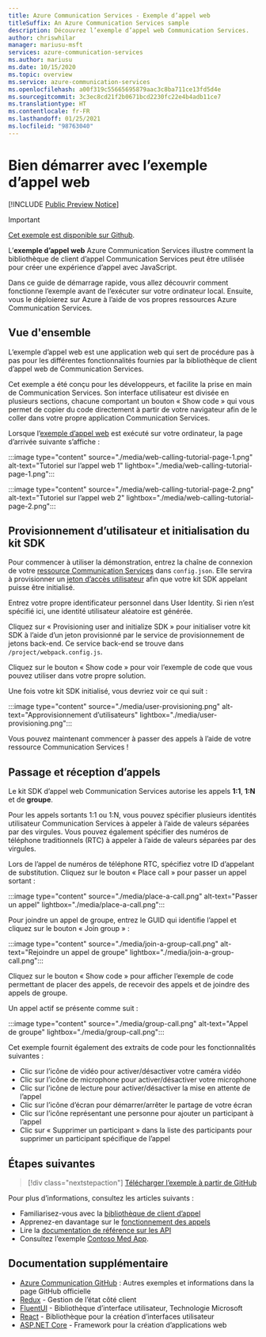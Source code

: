 ```yaml
---
title: Azure Communication Services - Exemple d’appel web
titleSuffix: An Azure Communication Services sample
description: Découvrez l’exemple d’appel web Communication Services.
author: chriswhilar
manager: mariusu-msft
services: azure-communication-services
ms.author: mariusu
ms.date: 10/15/2020
ms.topic: overview
ms.service: azure-communication-services
ms.openlocfilehash: a00f319c55665695879aac3c8ba711ce13fd5d4e
ms.sourcegitcommit: 3c3ec8cd21f2b0671bcd2230fc22e4b4adb11ce7
ms.translationtype: HT
ms.contentlocale: fr-FR
ms.lasthandoff: 01/25/2021
ms.locfileid: "98763040"
---
```

# <a name="get-started-with-the-web-calling-sample"></a>Bien démarrer avec l’exemple d’appel web

[!INCLUDE [Public Preview Notice](../includes/public-preview-include.md)]

> [!IMPORTANT]
> [Cet exemple est disponible sur Github](https://github.com/Azure-Samples/communication-services-web-calling-tutorial/).

L’**exemple d’appel web** Azure Communication Services illustre comment la bibliothèque de client d’appel Communication Services peut être utilisée pour créer une expérience d’appel avec JavaScript.

Dans ce guide de démarrage rapide, vous allez découvrir comment fonctionne l’exemple avant de l’exécuter sur votre ordinateur local. Ensuite, vous le déploierez sur Azure à l’aide de vos propres ressources Azure Communication Services.

## <a name="overview"></a>Vue d'ensemble

L’exemple d’appel web est une application web qui sert de procédure pas à pas pour les différentes fonctionnalités fournies par la bibliothèque de client d’appel web de Communication Services. 

Cet exemple a été conçu pour les développeurs, et facilite la prise en main de Communication Services. Son interface utilisateur est divisée en plusieurs sections, chacune comportant un bouton « Show code » qui vous permet de copier du code directement à partir de votre navigateur afin de le coller dans votre propre application Communication Services.

Lorsque l’[exemple d’appel web](https://github.com/Azure-Samples/communication-services-web-calling-tutorial) est exécuté sur votre ordinateur, la page d’arrivée suivante s’affiche :

:::image type="content" source="./media/web-calling-tutorial-page-1.png" alt-text="Tutoriel sur l’appel web 1" lightbox="./media/web-calling-tutorial-page-1.png":::

:::image type="content" source="./media/web-calling-tutorial-page-2.png" alt-text="Tutoriel sur l’appel web 2" lightbox="./media/web-calling-tutorial-page-2.png":::


## <a name="user-provisioning-and-sdk-initialization"></a>Provisionnement d’utilisateur et initialisation du kit SDK 

Pour commencer à utiliser la démonstration, entrez la chaîne de connexion de votre [ressource Communication Services](../quickstarts/create-communication-resource.md) dans `config.json`. Elle servira à provisionner un [jeton d’accès utilisateur](../concepts/authentication.md) afin que votre kit SDK appelant puisse être initialisé.

Entrez votre propre identificateur personnel dans User Identity. Si rien n’est spécifié ici, une identité utilisateur aléatoire est générée. 

Cliquez sur « Provisioning user and initialize SDK » pour initialiser votre kit SDK à l’aide d’un jeton provisionné par le service de provisionnement de jetons back-end. Ce service back-end se trouve dans `/project/webpack.config.js`.

Cliquez sur le bouton « Show code » pour voir l’exemple de code que vous pouvez utiliser dans votre propre solution.

Une fois votre kit SDK initialisé, vous devriez voir ce qui suit :

:::image type="content" source="./media/user-provisioning.png" alt-text="Approvisionnement d’utilisateurs" lightbox="./media/user-provisioning.png":::

Vous pouvez maintenant commencer à passer des appels à l’aide de votre ressource Communication Services !

## <a name="placing-and-receiving-calls"></a>Passage et réception d’appels

Le kit SDK d’appel web Communication Services autorise les appels **1:1**, **1:N** et de **groupe**.

Pour les appels sortants 1:1 ou 1:N, vous pouvez spécifier plusieurs identités utilisateur Communication Services à appeler à l’aide de valeurs séparées par des virgules. Vous pouvez également spécifier des numéros de téléphone traditionnels (RTC) à appeler à l’aide de valeurs séparées par des virgules. 

Lors de l’appel de numéros de téléphone RTC, spécifiez votre ID d’appelant de substitution. Cliquez sur le bouton « Place call » pour passer un appel sortant :

:::image type="content" source="./media/place-a-call.png" alt-text="Passer un appel" lightbox="./media/place-a-call.png":::

Pour joindre un appel de groupe, entrez le GUID qui identifie l’appel et cliquez sur le bouton « Join group » :

:::image type="content" source="./media/join-a-group-call.png" alt-text="Rejoindre un appel de groupe" lightbox="./media/join-a-group-call.png":::

Cliquez sur le bouton « Show code » pour afficher l’exemple de code permettant de placer des appels, de recevoir des appels et de joindre des appels de groupe.

Un appel actif se présente comme suit :

:::image type="content" source="./media/group-call.png" alt-text="Appel de groupe" lightbox="./media/group-call.png":::

Cet exemple fournit également des extraits de code pour les fonctionnalités suivantes :

  - Clic sur l’icône de vidéo pour activer/désactiver votre caméra vidéo
  - Clic sur l’icône de microphone pour activer/désactiver votre microphone
  - Clic sur l’icône de lecture pour activer/désactiver la mise en attente de l’appel
  - Clic sur l’icône d’écran pour démarrer/arrêter le partage de votre écran
  - Clic sur l’icône représentant une personne pour ajouter un participant à l’appel
  - Clic sur « Supprimer un participant » dans la liste des participants pour supprimer un participant spécifique de l’appel


## <a name="next-steps"></a>Étapes suivantes

>[!div class="nextstepaction"] 
>[Télécharger l’exemple à partir de GitHub](https://github.com/Azure-Samples/communication-services-web-calling-tutorial/)

Pour plus d’informations, consultez les articles suivants :

- Familiarisez-vous avec la [bibliothèque de client d’appel](../quickstarts/voice-video-calling/calling-client-samples.md)
- Apprenez-en davantage sur le [fonctionnement des appels](../concepts/voice-video-calling/about-call-types.md)
- Lire la [documentation de référence sur les API](/javascript/api/azure-communication-services/@azure/communication-calling/?view=azure-communication-services-js)
- Consultez l’exemple [Contoso Med App](https://github.com/Azure-Samples/communication-services-contoso-med-app).

## <a name="additional-reading"></a>Documentation supplémentaire

- [Azure Communication GitHub](https://github.com/Azure/communication) : Autres exemples et informations dans la page GitHub officielle
- [Redux](https://redux.js.org/) - Gestion de l’état côté client
- [FluentUI](https://aka.ms/fluent-ui) - Bibliothèque d’interface utilisateur, Technologie Microsoft
- [React](https://reactjs.org/) - Bibliothèque pour la création d’interfaces utilisateur
- [ASP.NET Core](/aspnet/core/introduction-to-aspnet-core?preserve-view=true&view=aspnetcore-3.1) - Framework pour la création d’applications web